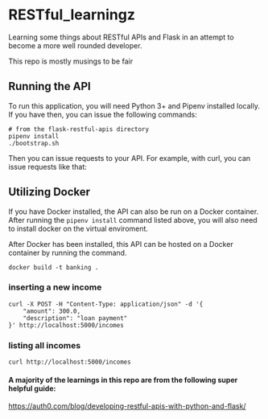 # RESTful_learningz
Learning some things about RESTful APIs and Flask in an attempt to become a more well rounded developer.

This repo is mostly musings to be fair


## Running the API
To run this application, you will need Python 3+ and Pipenv installed locally. If you have then, you can issue the following commands:
```
# from the flask-restful-apis directory
pipenv install
./bootstrap.sh 
```

Then you can issue requests to your API. For example, with curl, you can issue requests like that:

## Utilizing Docker

If you have Docker installed, the API can also be run on a Docker container. After running the `pipenv install` command listed above, you will also need to install docker on the virtual enviroment. 

After Docker has been installed, this API can be hosted on a Docker container by running the command.
```
docker build -t banking .
```

### inserting a new income
```
curl -X POST -H "Content-Type: application/json" -d '{
    "amount": 300.0,
    "description": "loan payment"
}' http://localhost:5000/incomes
```

### listing all incomes
```
curl http://localhost:5000/incomes
```

#### A majority of the learnings in this repo are from the following super helpful guide:
https://auth0.com/blog/developing-restful-apis-with-python-and-flask/